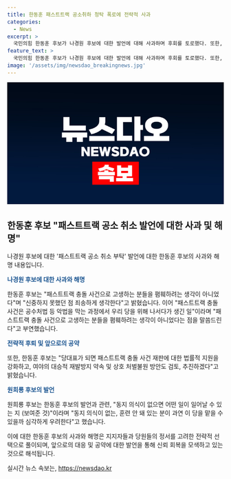 ```yaml
---
title: 한동훈 패스트트랙 공소취하 청탁 폭로에 전략적 사과
categories:
  - News
excerpt: >
  국민의힘 한동훈 후보가 나경원 후보에 대한 발언에 대해 사과하며 후회를 토로했다. 또한, 패스트트랙 충돌 사건에 대한 법률적 지원을 강화하고 악법을 막을 것을 약속하며 전략적 후퇴를 선택했다. 이러한 발언과 관련한 원희룡 후보의 비판도 불거졌으며, 이양수 의원은 해당 발언을 부정 청탁으로 해석하며 공격했다.
feature_text: >
  국민의힘 한동훈 후보가 나경원 후보에 대한 발언에 대해 사과하며 후회를 토로했다. 또한, 패스트트랙 충돌 사건에 대한 법률적 지원을 강화하고 악법을 막을 것을 약속하며 전략적 후퇴를 선택했다. 이러한 발언과 관련한 원희룡 후보의 비판도 불거졌으며, 이양수 의원은 해당 발언을 부정 청탁으로 해석하며 공격했다.
image: '/assets/img/newsdao_breakingnews.jpg'
---
```


<p><img src="/assets/img/newsdao_breakingnews.jpg" alt="cryptoinkorea 속보" /></p>

<h2 data-ke-size="size26">한동훈 후보 "패스트트랙 공소 취소 발언에 대한 사과 및 해명"</h2>

<p>나경원 후보에 대한 '패스트트랙 공소 취소 부탁' 발언에 대한 한동훈 후보의 사과와 해명 내용입니다.</p>

<p data-ke-size="size16"><b><span style="color: #1a5490;">나경원 후보에 대한 사과와 해명</span></b></p>

<p>한동훈 후보는 "패스트트랙 충돌 사건으로 고생하는 분들을 폄훼하려는 생각이 아니었다"며 "신중하지 못했던 점 죄송하게 생각한다"고 밝혔습니다. 이어 "패스트트랙 충돌 사건은 공수처법 등 악법을 막는 과정에서 우리 당을 위해 나서다가 생긴 일"이라며 "패스트트랙 충돌 사건으로 고생하는 분들을 폄훼하려는 생각이 아니었다는 점을 말씀드린다"고 부연했습니다.</p>

<p data-ke-size="size16"><b><span style="color: #1a5490;">전략적 후퇴 및 앞으로의 공약</span></b></p>

<p>또한, 한동훈 후보는 "당대표가 되면 패스트트랙 충돌 사건 재판에 대한 법률적 지원을 강화하고, 여야의 대승적 재발방지 약속 및 상호 처벌불원 방안도 검토, 추진하겠다"고 밝혔습니다.</p>

<p data-ke-size="size16"><b><span style="color: #1a5490;">원희룡 후보의 발언</span></b></p>

<p>원희룡 후보는 한동훈 후보의 발언과 관련, "동지 의식이 없으면 어떤 일이 일어날 수 있는 지 (보여준 것)"이라며 "동지 의식이 없는, 훈련 안 돼 있는 분이 과연 이 당을 맡을 수 있을까 심각하게 우려한다"고 했습니다.</p>

<p>이에 대한 한동훈 후보의 사과와 해명은 지지자들과 당원들의 정서를 고려한 전략적 선택으로 풀이되며, 앞으로의 대응 및 공약에 대한 발언을 통해 신뢰 회복을 모색하고 있는 것으로 해석됩니다.</p>
실시간 뉴스 속보는, <a href="https://newsdao.kr" rel="dofollow">https://newsdao.kr</a>


